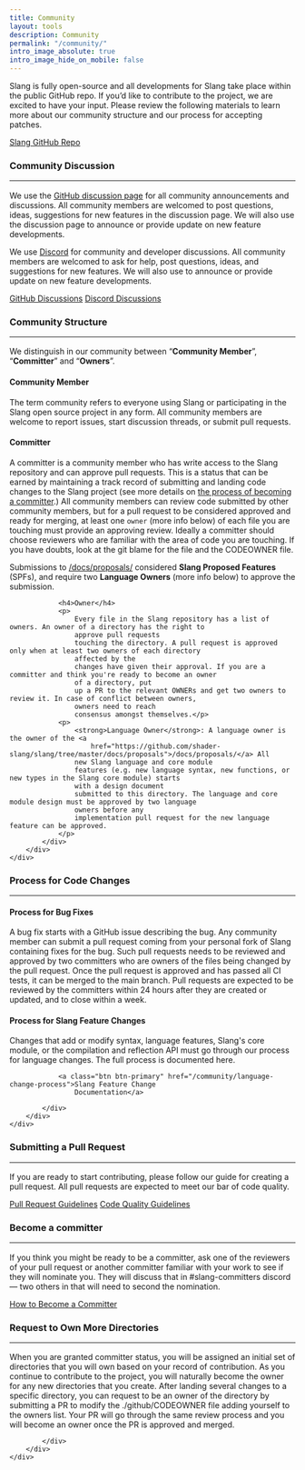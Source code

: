 ```yaml
---
title: Community
layout: tools
description: Community
permalink: "/community/"
intro_image_absolute: true
intro_image_hide_on_mobile: false
---
```


<div class="container">
    <div class="section">
        <div class="row">
            <div classs="col-12">
                <p>Slang is fully open-source and all developments for Slang take place within the public GitHub repo.
                    If you’d like to contribute to the project, we are excited to have your input. Please review the
                    following materials to learn more about our community structure and our process for accepting
                    patches.</p>
                <a class="btn btn-primary" href="https://github.com/shader-slang/">Slang GitHub Repo</a>
            </div>
        </div>
    </div>
</div>

<div class="container">
    <div class="section">
        <div class="row">
            <div classs="col-12">
                <h3>Community Discussion
                    <hr>
                </h3>
                <p>We use the <a href="https://github.com/shader-slang/slang/discussions">GitHub discussion page</a> for
                    all community announcements and discussions. All community members are welcomed to
                    post questions, ideas, suggestions for new features in the discussion page. We will also use the
                    discussion page to announce or provide update on new feature developments.</p>
                <p>We use <a href="https://khr.io/slangdiscord">Discord</a> for
                     community and developer discussions. All community members are welcomed to
                    ask for help, post questions, ideas, and suggestions for new features. We will also use to announce 
                    or provide update on new feature developments.</p>
                <a class="btn btn-primary" href="https://github.com/shader-slang/slang/discussions">GitHub
                    Discussions</a>
                <a class="btn btn-primary" href="https://khr.io/slangdiscord">Discord Discussions</a>
            </div>
        </div>
    </div>
</div>

<div class="section ">
    <div class="container">
        <div class="row">
            <div classs="col-12">
                <h3>Community Structure
                    <hr>
                </h3>
                <p>We distinguish in our community between “<strong>Community Member</strong>”,
                    “<strong>Committer</strong>” and “<strong>Owners</strong>”.</p>
                <h4>Community Member</h4>
                <p>The term community refers to everyone using Slang or participating in the Slang open source project
                    in any form. All
                    community members are welcome to report issues, start discussion threads, or submit pull requests.
                </p>
                <h4>Committer</h4>
                <p>
                    A committer is a community member who has write access to the Slang repository and can approve pull
                    requests. This is a
                    status that can be earned by maintaining a track record of submitting and landing code changes to
                    the Slang project (see
                    more details on <a href="/community/become-a-committer">the process of becoming a committer</a>.)
                    All community members can review code submitted by other community
                    members, but for a pull request to be considered approved and ready for merging, at least one
                    <code>owner</code> (more info below) of
                    each file you are touching must provide an approving review. Ideally a committer should choose
                    reviewers who are
                    familiar with the area of code you are touching. If you have doubts, look at the git blame for the
                    file and the
                    CODEOWNER file.
                </p>
                <p>
                    Submissions to <a
                        href="https://github.com/shader-slang/slang/tree/master/docs/proposals">/docs/proposals/</a>
                    considered <strong>Slang Proposed Features</strong> (SPFs), and require two <strong>Language
                        Owners</strong> (more info
                    below) to approve the submission.</p>

                <h4>Owner</h4>
                <p>
                    Every file in the Slang repository has a list of owners. An owner of a directory has the right to
                    approve pull requests
                    touching the directory. A pull request is approved only when at least two owners of each directory
                    affected by the
                    changes have given their approval. If you are a committer and think you're ready to become an owner
                    of a directory, put
                    up a PR to the relevant OWNERs and get two owners to review it. In case of conflict between owners,
                    owners need to reach
                    consensus amongst themselves.</p>
                <p>
                    <strong>Language Owner</strong>: A language owner is the owner of the <a
                        href="https://github.com/shader-slang/slang/tree/master/docs/proposals">/docs/proposals/</a> All
                    new Slang language and core module
                    features (e.g. new language syntax, new functions, or new types in the Slang core module) starts
                    with a design document
                    submitted to this directory. The language and core module design must be approved by two language
                    owners before any
                    implementation pull request for the new language feature can be approved.
                </p>
            </div>
        </div>
    </div>
</div>

<div class="container">
    <div class="section">
        <div class="row">
            <div classs="col-12">
                <h3>Process for Code Changes
                    <hr>
                </h3>
                <h4>Process for Bug Fixes</h4>
                <p>
                    A bug fix starts with a GitHub issue describing the bug. Any community member can submit a pull
                    request coming from your
                    personal fork of Slang containing fixes for the bug. Such pull requests needs to be reviewed and
                    approved by two
                    committers who are owners of the files being changed by the pull request. Once the pull request is
                    approved and has
                    passed all CI tests, it can be merged to the main branch. Pull requests are expected to be reviewed
                    by the committers within 24 hours after they are created or updated, and to
                    close within a week.</p>
                <h4>Process for Slang Feature Changes</h4>
                <p>
                    Changes that add or modify syntax, language features, Slang's core module, or the compilation and
                    reflection API must go
                    through our process for language changes. The full process is documented here.</p>

                <a class="btn btn-primary" href="/community/language-change-process">Slang Feature Change
                    Documentation</a>

            </div>
        </div>
    </div>
</div>

<div class="container">
    <div class="section">
        <div class="row">
            <div classs="col-12">
                <h3>Submitting a Pull Request
                    <hr>
                </h3>
                <p>If you are ready to start contributing, please follow our guide for creating a pull request. All pull
                    requests are
                    expected to meet our bar of code quality.</p>
                <a class="btn btn-primary" href="https://github.com/shader-slang/slang/blob/master/CONTRIBUTING.md">Pull
                    Request Guidelines</a>
                <a class="btn btn-primary" href="/community/code-quality">Code Quality Guidelines</a>
            </div>
        </div>
    </div>
</div>

<div class="container">
    <div class="section">
        <div class="row">
            <div classs="col-12">
                <h3>Become a committer
                    <hr>
                </h3>
                <p>If you think you might be ready to be a committer, ask one of the reviewers of your pull request or another committer
                familiar with your work to see if they will nominate you. They will discuss that in #slang-committers discord — two
                others in that will need to second the nomination.</p>
                <a class="btn btn-primary" href="/community/become-a-committer">How to Become a Committer</a>
            </div>
        </div>
    </div>
</div>

<div class="container">
    <div class="section">
        <div class="row">
            <div classs="col-12">
                <h3>Request to Own More Directories
                    <hr>
                </h3>
                <p>When you are granted committer status, you will be assigned an initial set of directories that you will own based on
                your record of contribution. As you continue to contribute to the project, you will naturally become the owner for any
                new directories that you create.
                After landing several changes to a specific directory, you can request to be an owner of the directory by submitting a
                PR to modify the ./github/CODEOWNER file adding yourself to the owners list. Your PR will go through the same review
                process and you will become an owner once the PR is approved and merged.</p>

            </div>
        </div>
    </div>
</div>
